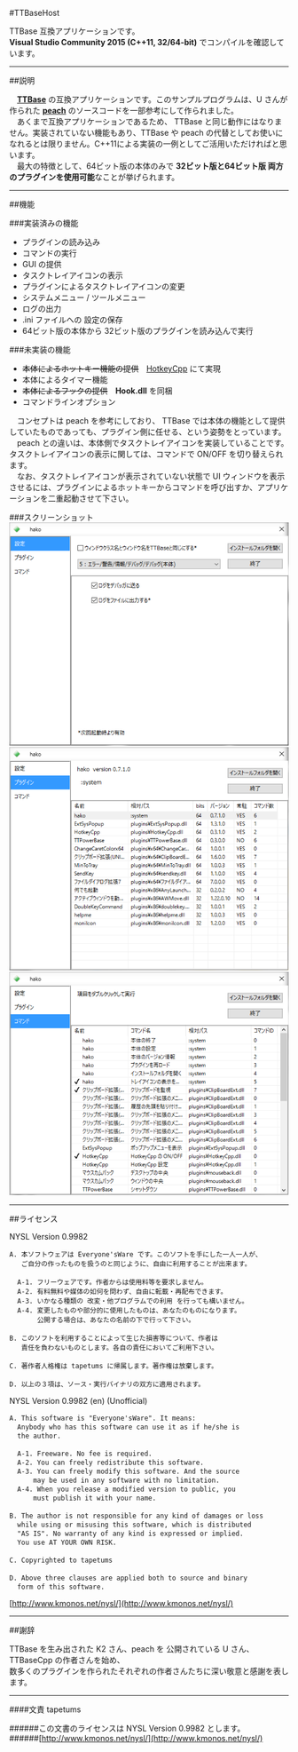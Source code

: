 #TTBaseHost

TTBase 互換アプリケーションです。  
**Visual Studio Community 2015 (C++11, 32/64-bit)** でコンパイルを確認しています。

---

##説明

　[**TTBase**](https://osdn.jp/projects/ttbase/) の互換アプリケーションです。このサンプルプログラムは、U さんが作られた [**peach**](http://white2.php.xdomain.jp/?page_id=27) のソースコードを一部参考にして作られました。  
　あくまで互換アプリケーションであるため、 TTBase と同じ動作にはなりません。実装されていない機能もあり、TTBase や peach の代替としてお使いになれるとは限りません。C++11による実装の一例としてご活用いただければと思います。  
　最大の特徴として、64ビット版の本体のみで **32ビット版と64ビット版 両方のプラグインを使用可能**なことが挙げられます。



---

##機能

###実装済みの機能
- プラグインの読み込み
- コマンドの実行
- GUI の提供
- タスクトレイアイコンの表示
- プラグインによるタスクトレイアイコンの変更
- システムメニュー / ツールメニュー
- ログの出力
- .ini ファイルへの 設定の保存
- 64ビット版の本体から 32ビット版のプラグインを読み込んで実行

###未実装の機能
- ~~本体によるホットキー機能の提供~~　[HotkeyCpp](https://github.com/tapetums/HotkeyCpp/releases) にて実現
- 本体によるタイマー機能
- ~~本体によるフックの提供~~　**Hook.dll** を同梱
- コマンドラインオプション

　コンセプトは peach を参考にしており、 TTBase では本体の機能として提供していたものであっても、プラグイン側に任せる、という姿勢をとっています。  
　peach との違いは、本体側でタスクトレイアイコンを実装していることです。タスクトレイアイコンの表示に関しては、コマンドで ON/OFF を切り替えられます。  
　なお、タスクトレイアイコンが表示されていない状態で UI ウィンドウを表示させるには、プラグインによるホットキーからコマンドを呼び出すか、アプリケーションを二重起動させて下さい。

###スクリーンショット
![システム](https://raw.githubusercontent.com/tapetums/TTBase/master/TTBaseHost/ss/System.png)  
![プラグイン](https://raw.githubusercontent.com/tapetums/TTBase/master/TTBaseHost/ss/Plugins.png)  
![コマンド](https://raw.githubusercontent.com/tapetums/TTBase/master/TTBaseHost/ss/Commands.png)  

---

##ライセンス

NYSL Version 0.9982
```
A. 本ソフトウェアは Everyone'sWare です。このソフトを手にした一人一人が、
   ご自分の作ったものを扱うのと同じように、自由に利用することが出来ます。

  A-1. フリーウェアです。作者からは使用料等を要求しません。
  A-2. 有料無料や媒体の如何を問わず、自由に転載・再配布できます。
  A-3. いかなる種類の 改変・他プログラムでの利用 を行っても構いません。
  A-4. 変更したものや部分的に使用したものは、あなたのものになります。
       公開する場合は、あなたの名前の下で行って下さい。

B. このソフトを利用することによって生じた損害等について、作者は
   責任を負わないものとします。各自の責任においてご利用下さい。

C. 著作者人格権は tapetums に帰属します。著作権は放棄します。

D. 以上の３項は、ソース・実行バイナリの双方に適用されます。
```

NYSL Version 0.9982 (en) (Unofficial)
```
A. This software is "Everyone'sWare". It means:
  Anybody who has this software can use it as if he/she is
  the author.

  A-1. Freeware. No fee is required.
  A-2. You can freely redistribute this software.
  A-3. You can freely modify this software. And the source
      may be used in any software with no limitation.
  A-4. When you release a modified version to public, you
      must publish it with your name.

B. The author is not responsible for any kind of damages or loss
  while using or misusing this software, which is distributed
  "AS IS". No warranty of any kind is expressed or implied.
  You use AT YOUR OWN RISK.

C. Copyrighted to tapetums

D. Above three clauses are applied both to source and binary
  form of this software.
```

[http://www.kmonos.net/nysl/](http://www.kmonos.net/nysl/)

---

##謝辞

TTBase を生み出された K2 さん、peach を 公開されている U さん、TTBaseCpp の作者さんを始め、  
数多くのプラグインを作られたそれぞれの作者さんたちに深い敬意と感謝を表します。

---

####文責
tapetums

######この文書のライセンスは NYSL Version 0.9982 とします。  
######[http://www.kmonos.net/nysl/](http://www.kmonos.net/nysl/)

